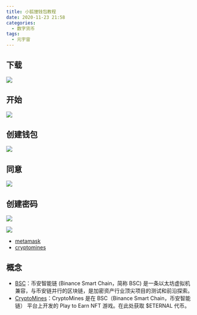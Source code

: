 ```yaml
---
title: 小狐狸钱包教程
date: 2020-11-23 21:58
categories:
  - 数字货币
tags:
  - 元宇宙
---
```


## 下载

![](https://cdn.jsdelivr.net/gh/youngjuning/images/202111232204640.png)

## 开始

![](https://cdn.jsdelivr.net/gh/youngjuning/images/202111232202734.png)

## 创建钱包

![](https://cdn.jsdelivr.net/gh/youngjuning/images/202111232204544.png)

## 同意

![](https://cdn.jsdelivr.net/gh/youngjuning/images/202111232205121.png)

## 创建密码

![](https://cdn.jsdelivr.net/gh/youngjuning/images/202111232206560.png)

![](https://cdn.jsdelivr.net/gh/youngjuning/images/202111232206713.png)


- [metamask](https://metamask.io/)
- [cryptomines](https://play.cryptomines.app/)

## 概念

- [BSC](https://academy.binance.com/zh/articles/an-introduction-to-binance-smart-chain-bsc)：币安智能链 (Binance Smart Chain，简称 BSC) 是一条以太坊虚拟机兼容，与币安链并行的区块链，是加密资产行业顶尖项目的测试和前沿探索。
- [CryptoMines](https://cryptomines.app/)：CryptoMines 是在 BSC（Binance Smart Chain，币安智能链） 平台上开发的 Play to Earn NFT 游戏。在此处获取 $ETERNAL 代币。
